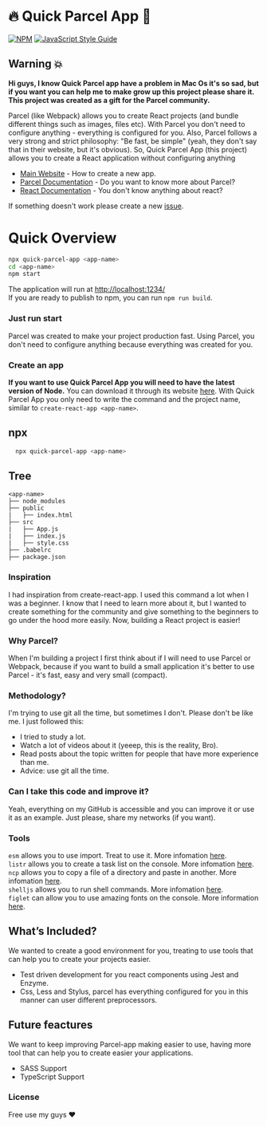 # 🔥 Quick Parcel App 🚀

[![NPM](https://img.shields.io/npm/v/quick-parcel-app.svg)](https://www.npmjs.com/package/quick-parcel-app) [![JavaScript Style Guide](https://img.shields.io/badge/code_style-standard-brightgreen.svg)](https://standardjs.com)
</br>

## Warning 💥

<strong>Hi guys, I know Quick Parcel app have a problem in Mac Os it's so sad, but if you want you can help me to make grow up this project please share it. This project was created as a gift for the Parcel community.</strong>

Parcel (like Webpack) allows you to create React projects (and bundle different things such as images, files etc). With Parcel you don't need to
configure anything - everything is configured for you. Also, Parcel follows a very strong and strict philosophy:
"Be fast, be simple" (yeah, they don't say that in their website, but it's obvious). So, Quick Parcel App (this project) allows you to create a React application
without configuring anything

- [Main Website](https://parcelapp.netlify.com) - How to create a new app.</br>
- [Parcel Documentation](https://parceljs.org/) - Do you want to know more about Parcel?</br>
- [React Documentation](https://es.reactjs.org/) - You don't know anything about react?

If something doesn't work please create a new [issue](https://github.com/karttofer/parcel-app/issues/new).

# Quick Overview

```sh
npx quick-parcel-app <app-name>
cd <app-name>
npm start
```

The application will run at [http://localhost:1234/](http://localhost:1234/)</br>
If you are ready to publish to npm, you can run `npm run build`.

### Just run start

Parcel was created to make your project production fast. Using Parcel, you don't need to configure anything because everything was created for you.

### Create an app

**If you want to use Quick Parcel App you will need to have the latest version of Node.** You can download it through its website [here](https://nodejs.org/es/). With Quick Parcel App you only need to write the command and the project name, similar to `create-react-app <app-name>`.

## npx

```sh
  npx quick-parcel-app <app-name>
```

## Tree

```
<app-name>
├── node_modules
├── public
|   ├── index.html
├── src
|   ├── App.js
|   ├── index.js
|   ├── style.css
├── .babelrc
├── package.json
```

### Inspiration

I had inspiration from create-react-app. I used this command a lot when I was a beginner. I know that I need to learn more about it, but I wanted to create something for the community and give something to the beginners to go under the hood more easily. Now, building a React project is easier!

### Why Parcel?

When I'm building a project I first think about if I will need to use Parcel or Webpack, because if you want to build a small application it's better to use Parcel - it's fast, easy and very small (compact).

### Methodology?

I'm trying to use git all the time, but sometimes I don't. Please don't be like me. I just followed this:

- I tried to study a lot.
- Watch a lot of videos about it (yeeep, this is the reality, Bro).
- Read posts about the topic written for people that have more experience than me.
- Advice: use git all the time.

### Can I take this code and improve it?

Yeah, everything on my GitHub is accessible and you can improve it or use it as an example. Just please, share my networks (if you want).

### Tools

`esm` allows you to use import. Treat to use it. More infomation [here](https://www.npmjs.com/package/esm).</br>
`listr` allows you to create a task list on the console. More infomation [here](https://www.npmjs.com/package/listr).</br>
`ncp` allows you to copy a file of a directory and paste in another. More infomation [here](https://www.npmjs.com/package/ncp).</br>
`shelljs` allows you to run shell commands. More infomation [here](https://www.npmjs.com/package/shelljs).</br>
`figlet` can allow you to use amazing fonts on the console. More information [here](https://www.npmjs.com/package/figlet).

## What’s Included?

We wanted to create a good environment for you, treating to use tools that can help you to create your projects easier.

- Test driven development for you react components using Jest and Enzyme.
- Css, Less and Stylus, parcel has everything configured for you in this manner can user different preprocessors.

## Future feactures

We want to keep improving Parcel-app making easier to use, having more tool that can help you to create easier your applications.

- SASS Support
- TypeScript Support

### License

Free use my guys ❤️
